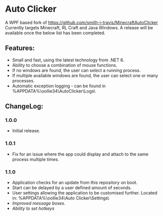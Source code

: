 # Auto Clicker

A WPF based fork of https://github.com/smith-j-travis/MinecraftAutoClicker
Currently targets Minecraft, RL Craft and Java Windows.
A release will be available once the below list has been completed.

## Features:

* Small and fast, using the latest technology from .NET 6.
* Ability to choose a combination of mouse functions.
* If no windows are found, the user can select a running process.
* If multiple available windows are found, the user can select one or many processes.
* Automatic exception logging - can be found in %APPDATA%\oollie34\AutoClicker\Logs\

## ChangeLog:

### 1.0.0

* Initial release.

### 1.0.1

* Fix for an issue where the app could display and attach to the same process multiple times.

### 1.1.0

* Application checks for an update from this repository on boot.
* Start can be delayed by a user defined amount of seconds.
* User settings allowing the application to be customised further. Located in: %APPDATA%\oollie34\Auto Clicker\Settings\
* <em>Improved message boxes.
* Ability to set hotkeys</em>
